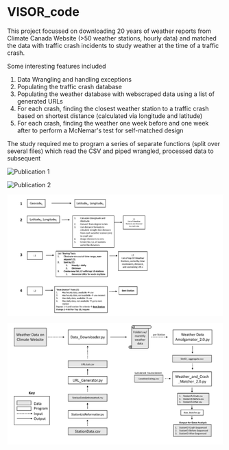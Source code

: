 # VISOR_code

This project focussed on downloading 20 years of weather reports from Climate Canada Website (>50 weather stations, hourly data) and matched the data with traffic crash incidents to study weather at the time of a traffic crash. 

Some interesting features included
1. Data Wrangling and handling exceptions
2. Populating the traffic crash database
3. Populating the weather database with webscraped data using a list of generated URLs
4. For each crash, finding the closest weather station to a traffic crash based on shortest distance (calculated via longitude and latitude)
5. For each crash, finding the weather one week before and one week after to perform a McNemar's test for self-matched design 

The study required me to program a series of separate functions (split over several files) which read the CSV and piped wrangled, processed data to subsequent 


![Publication 1](https://www.ncbi.nlm.nih.gov/pmc/articles/PMC5228668/)

![Publication 2](https://www.sciencedirect.com/science/article/abs/pii/S030698771731229X)

![](https://github.com/RazaS/VISOR_code/blob/master/Programming%20Plan_Page_1.jpg)

![](https://github.com/RazaS/VISOR_code/blob/master/Programming%20Plan_Page_2.jpg)
